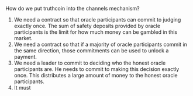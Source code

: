 How do we put truthcoin into the channels mechanism?

1) We need a contract so that oracle participants can commit to judging exactly once. The sum of safety deposits provided by oracle participants is the limit for how much money can be gambled in this market.
2) We need a contract so that if a majority of oracle participants commit in the same direction, those commitments can be used to unlock a payment.
3) We need a leader to commit to deciding who the honest oracle participants are. He needs to commit to making this decision exactly once. This distributes a large amount of money to the honest oracle participants.
4) It must